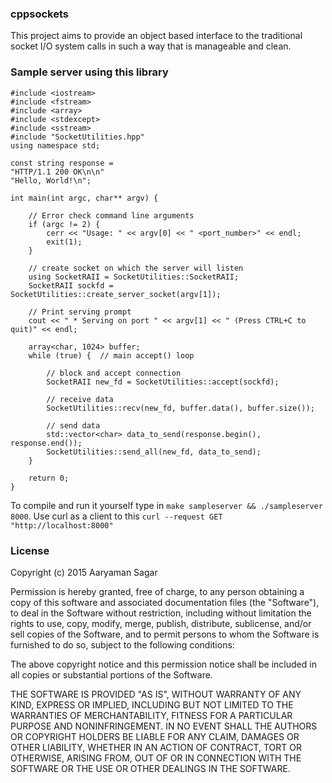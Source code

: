 ### cppsockets
This project aims to provide an object based interface to the traditional socket I/O system calls in such a way that is manageable and clean. 

### Sample server using this library
```
#include <iostream>
#include <fstream>
#include <array>
#include <stdexcept>
#include <sstream>
#include "SocketUtilities.hpp"
using namespace std;

const string response =
"HTTP/1.1 200 OK\n\n"
"Hello, World!\n";

int main(int argc, char** argv) {

    // Error check command line arguments
    if (argc != 2) {
        cerr << "Usage: " << argv[0] << " <port_number>" << endl;
        exit(1);
    }

    // create socket on which the server will listen
    using SocketRAII = SocketUtilities::SocketRAII;
    SocketRAII sockfd = SocketUtilities::create_server_socket(argv[1]);

    // Print serving prompt
    cout << " * Serving on port " << argv[1] << " (Press CTRL+C to quit)" << endl;

    array<char, 1024> buffer;
    while (true) {  // main accept() loop

        // block and accept connection
        SocketRAII new_fd = SocketUtilities::accept(sockfd);

        // receive data
        SocketUtilities::recv(new_fd, buffer.data(), buffer.size());

        // send data
        std::vector<char> data_to_send(response.begin(), response.end());
        SocketUtilities::send_all(new_fd, data_to_send);
    }

    return 0;
}
```  

To compile and run it yourself type in `make sampleserver && ./sampleserver 8000`.  Use curl as a client to this `curl --request GET "http://localhost:8000"`  

### License 
Copyright (c) 2015 Aaryaman Sagar

Permission is hereby granted, free of charge, to any person obtaining a copy of this software and associated documentation files (the "Software"), to deal in the Software without restriction, including without limitation the rights to use, copy, modify, merge, publish, distribute, sublicense, and/or sell copies of the Software, and to permit persons to whom the Software is furnished to do so, subject to the following conditions:

The above copyright notice and this permission notice shall be included in all copies or substantial portions of the Software.

THE SOFTWARE IS PROVIDED "AS IS", WITHOUT WARRANTY OF ANY KIND, EXPRESS OR IMPLIED, INCLUDING BUT NOT LIMITED TO THE WARRANTIES OF MERCHANTABILITY, FITNESS FOR A PARTICULAR PURPOSE AND NONINFRINGEMENT. IN NO EVENT SHALL THE AUTHORS OR COPYRIGHT HOLDERS BE LIABLE FOR ANY CLAIM, DAMAGES OR OTHER LIABILITY, WHETHER IN AN ACTION OF CONTRACT, TORT OR OTHERWISE, ARISING FROM, OUT OF OR IN CONNECTION WITH THE SOFTWARE OR THE USE OR OTHER DEALINGS IN THE SOFTWARE.
